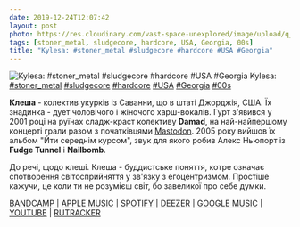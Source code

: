 ```yaml
---
date: 2019-12-24T12:07:42
layout: post
photo: https://res.cloudinary.com/vast-space-unexplored/image/upload/q_auto,dpr_auto,w_auto/photos/photo_830_24-12-2019_12-07-42.jpg
tags: [stoner_metal, sludgecore, hardcore, USA, Georgia, 00s]
title: "Kylesa: #stoner_metal #sludgecore #hardcore #USA #Georgia"
---
```

![Kylesa: #stoner_metal #sludgecore #hardcore #USA #Georgia](https://res.cloudinary.com/vast-space-unexplored/image/upload/q_auto,dpr_auto,w_auto/photos/photo_830_24-12-2019_12-07-42.jpg)
Kylesa: [#stoner_metal](/tags/#stoner_metal) [#sludgecore](/tags/#sludgecore) [#hardcore](/tags/#hardcore) [#USA](/tags/#USA) [#Georgia](/tags/#Georgia) [#00s](/tags/#00s)

**Клеша** - колектив укурків із Саванни, що в штаті Джорджія, США. Їх знадинка - дует чоловічого і жіночого харш-вокалів. Гурт з&#39;явився у 2001 році на руїнах сладж-краст колективу **Damad**, на най-найпершому концерті грали разом з початківцями [Mastodon](/2019-10-31-mastodon--progressive-metalcore-progressive-metal). 2005 року вийшов їх альбом &quot;Йти середнім курсом&quot;, звук для якого робив Алекс Ньюпорт із **Fudge Tunnel** і **Nailbomb**.

До речі, щодо клеші. Клеша - буддистське поняття, котре означає спотворення світосприйняття у зв&#39;язку з егоцентризмом. Простіше кажучи, це коли ти не розумієш світ, бо завеликої про себе думки.

[BANDCAMP](https://kylesa-official.bandcamp.com/album/to-walk-a-middle-course) \| [APPLE MUSIC](https://music.apple.com/ru/album/to-walk-a-middle-course/965451888) \| [SPOTIFY](https://open.spotify.com/album/6wGD0slTIhhhyrw6tt5isF) \| [DEEZER](https://www.deezer.com/album/9832012?utm_source=deezer&amp;utm_content=album-9832012&amp;utm_term=1601611822_1577181949&amp;utm_medium=web) \| [GOOGLE MUSIC](https://play.google.com/music/m/Bsdbxzr5awjfgwzaxeckbi66kpy?t=To_Walk_a_Middle_Course_-_Kylesa) \| [YOUTUBE](https://www.youtube.com/playlist?list=OLAK5uy_l4kLkoY4Ot0u-jx5cKOGqLoKE6VXobDW4) \| [RUTRACKER](https://rutracker.org/forum/viewtopic.php?t=1452908)